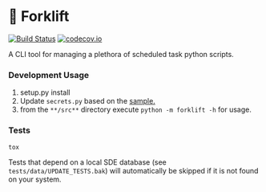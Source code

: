 🚜 Forklift
===================================

[![Build Status](https://travis-ci.org/agrc/forklift.svg?branch=master)](https://travis-ci.org/agrc/forklift) [![codecov.io](http://codecov.io/github/agrc/forklift/coverage.svg?branch=master)](http://codecov.io/github/agrc/forklift?branch=master)

A CLI tool for managing a plethora of scheduled task python scripts.

### Development Usage
1. setup.py install
1. Update `secrets.py` based on the [sample.](/src/forklift/secrets_sample.py)
1. from the `**/src**` directory execute `python -m forklift -h` for usage.

### Tests
`tox`

Tests that depend on a local SDE database (see `tests/data/UPDATE_TESTS.bak`) will automatically be skipped if it is not found on your system.
